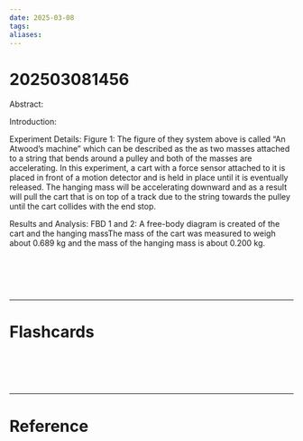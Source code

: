 ```yaml
---
date: 2025-03-08
tags: 
aliases:
---
```

# 202503081456

Abstract:

Introduction:

Experiment Details:
Figure 1:
The figure of they system above is called “An Atwood’s machine” which can be described as the as two masses attached to a string that bends around a pulley and both of the masses are accelerating. In this experiment, a cart with a force sensor attached to it is placed in front of a motion detector and is held in place until it is eventually released. The hanging mass will be accelerating downward and as a result will pull the cart that is on top of a track due to the string towards the pulley until the cart collides with the end stop.

Results and Analysis:
FBD 1 and 2:
A free-body diagram is created of the cart and the hanging massThe mass of the cart was measured to weigh about 0.689 kg and the mass of the hanging mass is about 0.200 kg.
# ‌
---
# Flashcards


# ‌
---
# Reference
